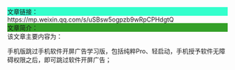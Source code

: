 <div style="background-color:#33ffcc">文章链接：</div>
https://mp.weixin.qq.com/s/uSBsw5ogpzb9wRpCPHdgtQ

<div style="background-color:RGB(52,160,40)">文章简介：</div>
该文章主要内容为：

手机版跳过手机软件开屏广告学习版，包括纯粹Pro、轻启动，手机授予软件无障碍权限之后，即可跳过软件开屏广告；